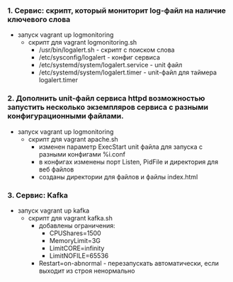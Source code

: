 ### 1. Сервис: скрипт, который мониторит log-файл на наличие ключевого слова
- запуск vagrant up logmonitoring
	- скрипт для vagrant logmonitoring.sh
		- /usr/bin/logalert.sh - скрипт с поиском слова
		- /etc/sysconfig/logalert - конфиг сервиса
		- /etc/systemd/system/logalert.service - unit файл
		- /etc/systemd/system/logalert.timer - unit-файл для таймера logalert.timer
		
		
### 2. Дополнить unit-файл сервиса httpd возможностью запустить несколько экземпляров сервиса с разными конфигурационными файлами.
- запуск vagrant up logmonitoring
	- скрипт для vagrant apache.sh
		- изменен параметр ExecStart unit файла для запуска с разными конфигами %i.conf
		- в конфигах изменены порт Listen, PidFile и директория для веб файлов
		- созданы директории для файлов и файлы index.html
### 3. Cервис: Kafka
- запуск vagrant up kafka
	- скрипт для vagrant kafka.sh
		- добавлены ограничения:
			- CPUShares=1500
			- MemoryLimit=3G
			- LimitCORE=infinity
			- LimitNOFILE=65536
		- Restart=on-abnormal - перезапускать автоматически, если выходит из строя ненормально

